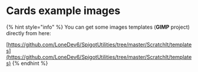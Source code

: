 # Cards example images

{% hint style="info" %}
You can get some images templates \(**GIMP** project\) directly from here:

[https://github.com/LoneDev6/SpigotUtilities/tree/master/ScratchIt/templates](https://github.com/LoneDev6/SpigotUtilities/tree/master/ScratchIt/templates)
{% endhint %}



